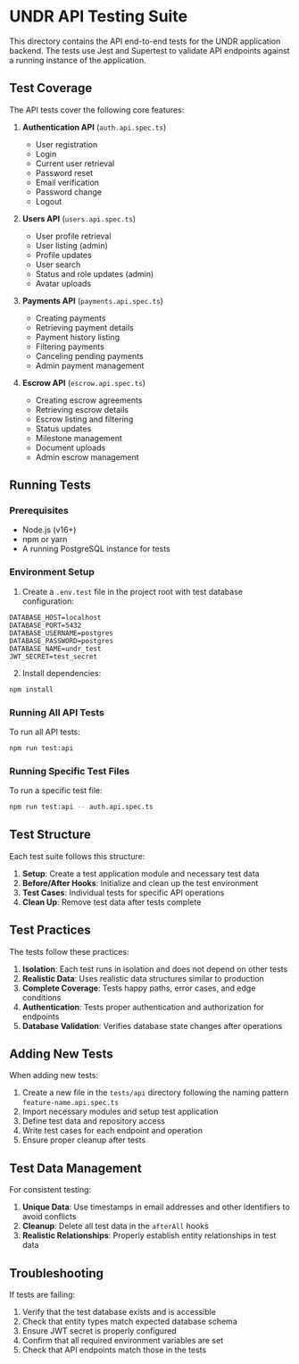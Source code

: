 # UNDR API Testing Suite

This directory contains the API end-to-end tests for the UNDR application backend. The tests use Jest and Supertest to validate API endpoints against a running instance of the application.

## Test Coverage

The API tests cover the following core features:

1. **Authentication API** (`auth.api.spec.ts`)

   - User registration
   - Login
   - Current user retrieval
   - Password reset
   - Email verification
   - Password change
   - Logout

2. **Users API** (`users.api.spec.ts`)

   - User profile retrieval
   - User listing (admin)
   - Profile updates
   - User search
   - Status and role updates (admin)
   - Avatar uploads

3. **Payments API** (`payments.api.spec.ts`)

   - Creating payments
   - Retrieving payment details
   - Payment history listing
   - Filtering payments
   - Canceling pending payments
   - Admin payment management

4. **Escrow API** (`escrow.api.spec.ts`)
   - Creating escrow agreements
   - Retrieving escrow details
   - Escrow listing and filtering
   - Status updates
   - Milestone management
   - Document uploads
   - Admin escrow management

## Running Tests

### Prerequisites

- Node.js (v16+)
- npm or yarn
- A running PostgreSQL instance for tests

### Environment Setup

1. Create a `.env.test` file in the project root with test database configuration:

```env
DATABASE_HOST=localhost
DATABASE_PORT=5432
DATABASE_USERNAME=postgres
DATABASE_PASSWORD=postgres
DATABASE_NAME=undr_test
JWT_SECRET=test_secret
```

2. Install dependencies:

```bash
npm install
```

### Running All API Tests

To run all API tests:

```bash
npm run test:api
```

### Running Specific Test Files

To run a specific test file:

```bash
npm run test:api -- auth.api.spec.ts
```

## Test Structure

Each test suite follows this structure:

1. **Setup**: Create a test application module and necessary test data
2. **Before/After Hooks**: Initialize and clean up the test environment
3. **Test Cases**: Individual tests for specific API operations
4. **Clean Up**: Remove test data after tests complete

## Test Practices

The tests follow these practices:

1. **Isolation**: Each test runs in isolation and does not depend on other tests
2. **Realistic Data**: Uses realistic data structures similar to production
3. **Complete Coverage**: Tests happy paths, error cases, and edge conditions
4. **Authentication**: Tests proper authentication and authorization for endpoints
5. **Database Validation**: Verifies database state changes after operations

## Adding New Tests

When adding new tests:

1. Create a new file in the `tests/api` directory following the naming pattern `feature-name.api.spec.ts`
2. Import necessary modules and setup test application
3. Define test data and repository access
4. Write test cases for each endpoint and operation
5. Ensure proper cleanup after tests

## Test Data Management

For consistent testing:

1. **Unique Data**: Use timestamps in email addresses and other identifiers to avoid conflicts
2. **Cleanup**: Delete all test data in the `afterAll` hooks
3. **Realistic Relationships**: Properly establish entity relationships in test data

## Troubleshooting

If tests are failing:

1. Verify that the test database exists and is accessible
2. Check that entity types match expected database schema
3. Ensure JWT secret is properly configured
4. Confirm that all required environment variables are set
5. Check that API endpoints match those in the tests
